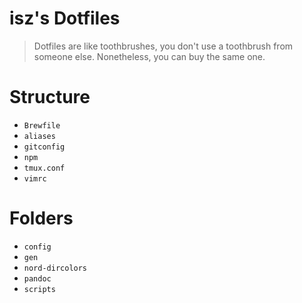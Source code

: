 # isz's Dotfiles

> Dotfiles are like toothbrushes, you don't use a toothbrush from someone else. Nonetheless, you can buy the same one.

# Structure

* `Brewfile`
* `aliases`
* `gitconfig`
* `npm`
* `tmux.conf`
* `vimrc`

# Folders

* `config`
* `gen`
* `nord-dircolors`
* `pandoc`
* `scripts`
